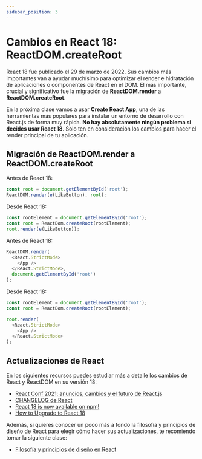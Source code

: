 ```yaml
---
sidebar_position: 3
---
```


# Cambios en React 18: ReactDOM.createRoot

React 18 fue publicado el 29 de marzo de 2022. Sus cambios más importantes van a ayudar muchísimo para optimizar el render e hidratación de aplicaciones o componentes de React en el DOM. El más importante, crucial y significativo fue la migración de **ReactDOM.render** a **ReactDOM.createRoot**.

En la próxima clase vamos a usar **Create React App**, una de las herramientas más populares para instalar un entorno de desarrollo con React.js de forma muy rápida. **No hay absolutamente ningún problema si decides usar React 18**. Solo ten en consideración los cambios para hacer el render principal de tu aplicación.

## Migración de ReactDOM.render a ReactDOM.createRoot

Antes de React 18:

```js
const root = document.getElementById('root');
ReactDOM.render(e(LikeButton), root);
```

Desde React 18:

```js
const rootElement = document.getElementById('root');
const root = ReactDom.createRoot(rootElement);
root.render(e(LikeButton));
```

Antes de React 18:

```js
ReactDOM.render(
  <React.StrictMode>
    <App />
  </React.StrictMode>,
  document.getElementById('root')
);
```

Desde React 18:

```js
const rootElement = document.getElementById('root');
const root = ReactDom.createRoot(rootElement);

root.render(
  <React.StrictMode>
    <App />
  </React.StrictMode>
);
```

## Actualizaciones de React

En los siguientes recursos puedes estudiar más a detalle los cambios de React y ReactDOM en su versión 18:

- [React Conf 2021: anuncios, cambios y el futuro de React.js](https://platzi.com/blog/react-conf-2021/)
- [CHANGELOG de React](https://github.com/facebook/react/blob/main/CHANGELOG.md)
- [React 18 is now available on npm!](https://reactjs.org/blog/2022/03/29/react-v18.html)
- [How to Upgrade to React 18](https://reactjs.org/blog/2022/03/08/react-18-upgrade-guide.html)

Además, si quieres conocer un poco más a fondo la filosofía y principios de diseño de React para elegir cómo hacer sus actualizaciones, te recomiendo tomar la siguiente clase:

- [Filosofía y principios de diseño en React](https://platzi.com/clases/2457-react-patrones-render/40852-filosofia-y-principios-de-diseno-en-react/)

